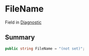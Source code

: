 # FileName

Field in [Diagnostic](/api/csharp/yarn.compiler.diagnostic.md)

## Summary



```csharp
public string FileName = "(not set)";
```

